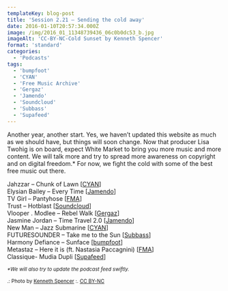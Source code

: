 ```yaml
---
templateKey: blog-post
title: 'Session 2.21 – Sending the cold away'
date: 2016-01-10T20:57:34.000Z
image: /img/2016_01_11348739436_06c0b0dc53_b.jpg
imageAlt: 'CC-BY-NC-Cold Sunset by Kenneth Spencer'
format: 'standard'
categories:
  - 'Podcasts'
tags:
  - 'bumpfoot'
  - 'CYAN'
  - 'Free Music Archive'
  - 'Gergaz'
  - 'Jamendo'
  - 'Soundcloud'
  - 'Subbass'
  - 'Supafeed'
---
```


Another year, another start. Yes, we haven’t updated this website as much as we should have, but things will soon change. Now that producer Lisa Twohig is on board, expect White Market to bring you more music and more content. We will talk more and try to spread more awareness on copyright and on digital freedom.\* For now, we fight the cold with some of the best free music out there.

Jahzzar – Chunk of Lawn \[[CYAN](http://freemusicarchive.org/music/Jahzzar/)\]  
Elysian Bailey – Every Time \[[Jamendo](https://www.jamendo.com/track/1301369/every-time)\]  
TV Girl – Pantyhose \[[FMA](http://freemusicarchive.org/music/TV_Girl/French_exit/)\]  
Trust – Hotblast \[[Soundcloud](https://soundcloud.com/hotblast/hotblast-trust)\]  
Vlooper . Modlee – Rebel Walk \[[Gergaz](https://gergaz.bandcamp.com/album/analog-love)\]  
Jasmine Jordan – Time Travel 2.0 \[[Jamendo](https://www.jamendo.com/track/1299835/time-travel-2-0)\]  
New Man – Jazz Submarine \[[CYAN](http://cctrax.com/n/1242-new-man/1821-different)\]  
FUTURESOUNDER – Take me to the Sun \[[Subbass](http://subbass.bandcamp.com/album/moscopolis)\]  
Harmony Defiance – Sunface \[[bumpfoot](http://cctrax.com/h/1176-harmonic-defiance/1717-language-of-light)\]  
Metastaz – Here it is (ft. Nastasia Paccagnini) \[[FMA](http://freemusicarchive.org/music/Metastaz/Oriental_Dub_Express)\]  
Classique- Mudia Dupli \[[Supafeed](http://cctrax.com/c/556-cassique/729-mudiadupli)\]

_<small>\*We will also try to update the podcast feed swiftly.</small>_

<small>.: Photo by [Kenneth Spencer](https://www.flickr.com/photos/kendo26/11348739436) :. [CC BY-NC](https://creativecommons.org/licenses/by-nc/2.0/)</small>
